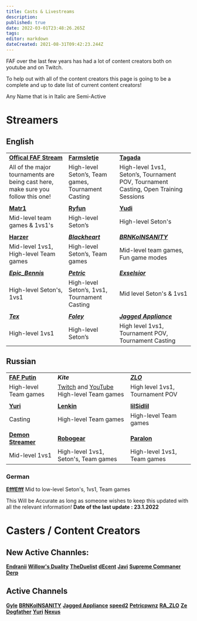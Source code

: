 ```yaml
---
title: Casts & Livestreams
description: 
published: true
date: 2022-03-01T23:48:26.265Z
tags: 
editor: markdown
dateCreated: 2021-08-31T09:42:23.244Z
---
```


FAF over the last few years has had a lot of content creators both on youtube and on Twitch.

To help out with all of the content creators this page is going to be a complete and up to date list of current content creators!

Any Name that is in Italic are Semi-Active


# Streamers
## English

|   |  |  |
|---|---|---|
| [**Offical FAF   Stream**](https://www.twitch.tv/faflive) | [**Farmsletje**](https://www.twitch.tv/stellartactician) | [**Tagada**](https://www.twitch.tv/tagada14) |
| All of   the major tournaments are being cast here, make sure you follow this one! | High-level Seton’s, Team games, Tournament Casting | High-level 1vs1, Seton’s,   Tournament POV, Tournament Casting, Open Training Sessions |
|  |   |  |
| [**Matr1**](https://www.twitch.tv/matr1) | [**Ryfun**](https://www.twitch.tv/ryfun96) | [**Yudi**](https://www.twitch.tv/yudi_ddddddd) |
| Mid-level team games &   1vs1's | High-level Seton’s | High-level Seton's |
|  |   |  |
| [**Harzer**](https://www.twitch.tv/snf_harzer99) | [***Blackheart***](https://www.twitch.tv/bc_blackheart) | [***BRNKoINSANITY***](https://www.twitch.tv/thebrnk) |
| Mid-level 1vs1, High-level   Team games | High-level Seton’s, Team games | Mid-level team games, Fun game modes |
|  |   |  |
| [***Epic_Bennis***](https://www.twitch.tv/epic_bennis) | [***Petric***](https://www.twitch.tv/petricpwnz) | [***Exselsior***](https://www.twitch.tv/exselsior100) |
| High-level Seton's, 1vs1 | High-level Seton’s, 1vs1, Tournament Casting | Mid level Seton's & 1vs1 |
|  |  |  |
| [***Tex***](https://www.twitch.tv/voiceoftex) | [***Foley***](https://www.twitch.tv/foleybts) | [***Jagged   Appliance***](https://www.youtube.com/c/JaggedAppliance) |
| High-level 1vs1 | High-level Seton’s | High level 1vs1, Tournament POV,   Tournament Casting |


## Russian
|   |  |  |
|---|---|---|
| [**FAF   Putin**](https://www.twitch.tv/faf_putin) | ***Kite*** | [***ZLO***](https://www.youtube.com/c/dimatularus) |
| High-level   Team games | [Twitch](https://www.youtube.com/channel/UCyHa5gFhQLimAGALlvpdcgQ) and [YouTube](https://www.twitch.tv/wild_kite) High-level Team games | High level 1vs1, Tournament POV |
|  |   |  |
| [**Yuri**](https://www.youtube.com/user/SuperYourassik) | [**Lenkin**](https://www.youtube.com/channel/UCHWXYe53iUoYzcS7VVU2G2Q) | [**lilSidlil**](https://www.youtube.com/channel/UCTZuqvolYjU2IaSvOxDxiUA) |
| Casting | High-level Team games | High-level Team games |
|  |   |  |
| [**Demon   Streamer**](https://www.youtube.com/channel/UCYZHE9As1Fqclgd-BPa2wpQ) | [**Robogear**](https://www.youtube.com/channel/UC6tdk6AOO32dY62wI022eCg) | [**Paralon**](https://www.youtube.com/channel/UC2T1-svpdE823nn3O0dlIZg) |
| Mid-level 1vs1 | High-level 1vs1, Seton's, Team games | High-level 1vs1, Team games |





### German
[**EfffEfff**](https://www.twitch.tv/efffefff)
Mid to low-level Seton's, 1vs1, Team games


This Will be Accurate as long as someone wishes to keep this updated with all the relevant information!
**Date of the last update : 23.1.2022**

# Casters / Content Creators

## New Active Channles:
[**Endranii**](https://bit.ly/38PXGpe)
[**Willow's Duality**](https://bit.ly/3zUbxXv)
[**TheDuelist**](https://bit.ly/3h9vYII)
[**dEcent**](https://bit.ly/2WWSAoX)
[**Javi**](https://bit.ly/3BPyDz1)
[**Supreme Commaner Derp**](https://bit.ly/3ndmYGg)
## Active Channels

[**Gyle**](https://www.youtube.com/user/felixlighta)
[**BRNKoINSANITY**](https://www.youtube.com/user/BRNKoINSANITY)
[**Jagged Appliance**](https://www.youtube.com/channel/UCVukA3ixN8_ZNxnqxq3YD1g)
[**speed2**](https://www.youtube.com/user/speed2cz)
[**Petricpwnz**](https://www.youtube.com/user/Petricpwnz)
[**RA_ZLO**](https://www.youtube.com/user/dimatularus)
[**Ze Dogfather**](https://www.youtube.com/channel/UCoWq7KgNDiph7x4REK_UTAQ)
[**Yuri**](https://www.youtube.com/channel/UCKucg78eVWN8ud_6dF-9D5w)
[**Nexus**](https://www.youtube.com/channel/UCeVzvwQyVNdCdTdxDetElbw)